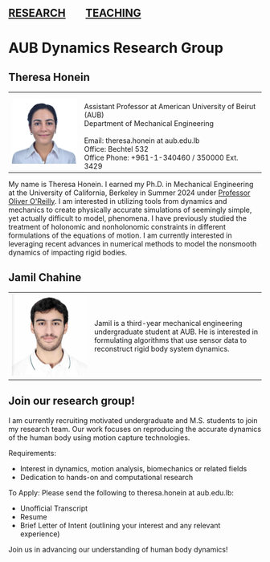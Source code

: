 [RESEARCH](publications)        [TEACHING](teaching.md)
---

# AUB Dynamics Research Group

## Theresa Honein

<table style="border-collapse: collapse; border: none;">
  <tr style="border: none;">
    <td style="border: none;"><img src="headshots/theresahonein31072024.jpg" width="150"></td>
    <td style="border: none;"><br>Assistant Professor at American University of Beirut (AUB)<br>
        Department of Mechanical Engineering<br><br>
        Email: theresa.honein at aub.edu.lb<br>
        Office: Bechtel 532<br>
        Office Phone: +961-1-340460 / 350000  Ext. 3429</td>
  </tr>
</table>

My name is Theresa Honein. I earned my Ph.D. in Mechanical Engineering at the University of California, Berkeley in Summer 2024 under [Professor Oliver O'Reilly](https://me.berkeley.edu/people/oliver-m-oreilly). I am interested in utilizing tools from dynamics and mechanics to create physically accurate simulations of seemingly simple, yet actually difficult to model, phenomena. I have previously studied the treatment of holonomic and nonholonomic constraints in different formulations of the equations of motion. I am currently interested in leveraging recent advances in numerical methods to model the nonsmooth dynamics of impacting rigid bodies.

## Jamil Chahine

<table style="border-collapse: collapse; border: none;">
  <tr style="border: none;">
    <td style="border: none;">
      <div style="width: 150px;">
        <img src="headshots/jamil_chahine.jpg" width="150">
      </div>
    </td>
    <td style="border: none;">
      Jamil is a third-year mechanical engineering undergraduate student at AUB. He is interested in formulating algorithms that use sensor data to reconstruct rigid body system dynamics.
    </td>
  </tr>
</table>



## Join our research group!

I am currently recruiting motivated undergraduate and M.S. students to join my research team. Our work focuses on reproducing the accurate dynamics of the human body using motion capture technologies.

Requirements:

- Interest in dynamics, motion analysis, biomechanics or related fields
- Dedication to hands-on and computational research

To Apply:
Please send the following to theresa.honein at aub.edu.lb:

- Unofficial Transcript
- Resume
- Brief Letter of Intent (outlining your interest and any relevant experience)

Join us in advancing our understanding of human body dynamics!